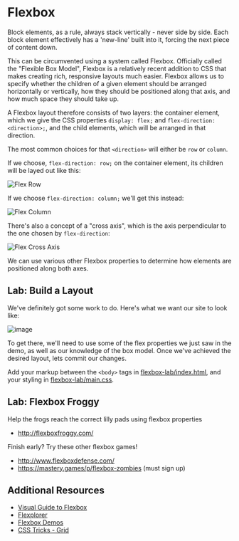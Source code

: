 # Flexbox

Block elements, as a rule, always stack vertically - never side by side. Each
block element effectively has a 'new-line' built into it, forcing the next piece
of content down.

This can be circumvented using a system called Flexbox. Officially called the
"Flexible Box Model", Flexbox is a relatively recent addition to CSS that makes
creating rich, responsive layouts much easier. Flexbox allows us to specify
whether the children of a given element should be arranged horizontally or
vertically, how they should be positioned along that axis, and how much space
they should take up.

A Flexbox layout therefore consists of two layers: the container element, which
we give the CSS properties `display: flex;` and `flex-direction: <direction>;`,
and the child elements, which will be arranged in that direction.

The most common choices for that `<direction>` will either be `row` or `column`.

If we choose, `flex-direction: row;` on the container element, its children will
be layed out like this:

![Flex Row](https://git.generalassemb.ly/ga-wdi-boston/html-css-layout/blob/master/public/images/flex-row.png?raw=true)

If we choose `flex-direction: column;` we'll get this instead:

![Flex Column](https://git.generalassemb.ly/ga-wdi-boston/html-css-layout/blob/master/public/images/flex-column.png?raw=true)

There's also a concept of a "cross axis", which is the axis perpendicular to
the one chosen by `flex-direction`:

![Flex Cross Axis](https://git.generalassemb.ly/ga-wdi-boston/html-css-layout/blob/master/public/images/flex-row-cross-axis.png?raw=true)

We can use various other Flexbox properties to determine how elements are
positioned along both axes.

## Lab: Build a Layout

We've definitely got some work to do. Here's what we want our site to look
like:

![image](https://media.git.generalassemb.ly/user/6926/files/d923a280-febf-11e8-9a66-a2b6cd3397b4)

To get there, we'll need to use some of the flex properties we just saw in the
demo, as well as our knowledge of the box model. Once we've achieved the desired
layout, lets commit our changes.

Add your markup between the `<body>` tags in [flexbox-lab/index.html](flexbox-lab/index.html), and your styling in
[flexbox-lab/main.css](flexbox-lab/main.css).

## Lab: Flexbox Froggy

Help the frogs reach the correct lilly pads using flexbox properties
- http://flexboxfroggy.com/

Finish early?  Try these other flexbox games!
- http://www.flexboxdefense.com/
- https://mastery.games/p/flexbox-zombies (must sign up)

## Additional Resources
- [Visual Guide to Flexbox](https://scotch.io/tutorials/a-visual-guide-to-css3-flexbox-properties)
- [Flexplorer](http://bennettfeely.com/flexplorer/)
- [Flexbox Demos](https://demos.scotch.io/visual-guide-to-css3-flexbox-flexbox-playground/demos/)
- [CSS Tricks - Grid](https://css-tricks.com/snippets/css/complete-guide-grid/)
